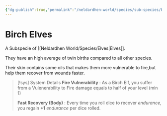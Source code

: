 ```yaml
---
{"dg-publish":true,"permalink":"/neldardhen-world/species/sub-species/birch-elves/"}
---
```


# Birch Elves
A Subspecie of [[Neldardhen World/Species/Elves\|Elves]].

They have an high average of twin births compared to all other species.

Their skin contains some oils that makes them more vulnerable to fire,but help them recover from wounds faster.


> [!sys] System Details
> **Fire Vulnerability** : As a Birch Elf, you suffer from a Vulenerability to Fire damage equals to half of your level (min 1)
> 
> **Fast Recovery (Body)** : Every time you roll dice to recover _endurance_, you regain **+1** _endurance_ per dice rolled.
